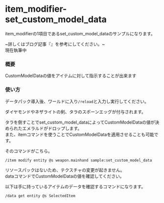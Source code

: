 # item_modifier-set_custom_model_data
item_modifierの1項目であるset_custom_model_dataのサンプルになります。

~詳しくはブログ記事『[]()』を参考にしてください。~<br>
現在執筆中

<h3>概要</h3>
CustomModelDataの値をアイテムに対して指示することが出来ます

<h3>使い方</h3>

データパック導入後、ワールドに入り```/reload```と入力し実行してください。

ダイヤモンドやネザライトの剣、タラのスポーンエッグが付与されます。

タラを倒すことでset_custom_model_dataによってCustomModelDataの値が決められたエメラルドがドロップします。<br>
また、itemコマンドを使うことでCustomModelDataを適用させることも可能です。

そのコマンドがこちら。

```copy
/item modify entity @s weapon.mainhand sample:set_custom_model_data
```

リソースパックはないため、テクスチャの変更が起きません。<br>
dataコマンドでCustomModelDataの値を確認してください。

以下は手に持っているアイテムのデータを確認するコマンドになります。

```copy
/data get entity @s SelectedItem
```
